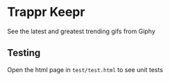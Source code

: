 # Trappr Keepr

See the latest and greatest trending gifs from Giphy

## Testing

Open the html page in `test/test.html` to see unit tests
